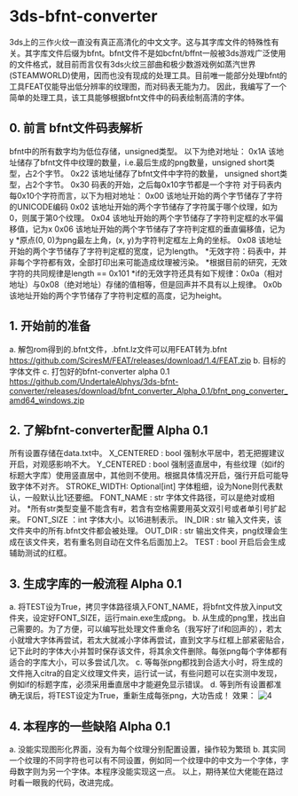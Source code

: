 # 3ds-bfnt-converter
3ds上的三作火纹一直没有真正高清化的中文文字。这与其字库文件的特殊性有关。其字库文件后缀为bfnt。bfnt文件不是如bcfnt/bffnt一般被3ds游戏广泛使用的文件格式，就目前而言仅有3ds火纹三部曲和极少数游戏例如蒸汽世界(STEAMWORLD)使用，因而也没有现成的处理工具。目前唯一能部分处理bfnt的工具FEAT仅能导出低分辨率的纹理图，而对码表无能为力。
因此，我编写了一个简单的处理工具，该工具能够根据bfnt文件中的码表绘制高清的字体。

## 0. 前言 bfnt文件码表解析
bfnt中的所有数字均为低位存储，unsigned类型。
以下为绝对地址：
0x1A 该地址储存了bfnt文件中纹理的数量，i.e.最后生成的png数量，unsigned short类型，占2个字节。
0x22 该地址储存了bfnt文件中字符的数量， unsigned short类型，占2个字节。
0x30 码表的开始，之后每0x10字节都是一个字符
对于码表内每0x10个字符而言，以下为相对地址：
0x00 该地址开始的两个字节储存了字符的UNICODE编码
0x02 该地址开始的两个字节储存了字符属于哪个纹理，如为0，则属于第0个纹理。
0x04 该地址开始的两个字节储存了字符判定框的水平偏移值，记为x
0x06 该地址开始的两个字节储存了字符判定框的垂直偏移值，记为y
*原点(0, 0)为png最左上角，(x, y)为字符判定框左上角的坐标。
0x08 该地址开始的两个字节储存了字符判定框的宽度，记为length。
*无效字符：码表中，并非每个字符都有效，全部打印出来可能造成纹理被污染。
*根据目前的研究，无效字符的共同规律是length == 0x101
*if的无效字符还具有如下规律：0x0a（相对地址）与0x08（绝对地址）存储的值相等，但是回声并不具有以上规律。
0x0b 该地址开始的两个字节储存了字符判定框的高度，记为height。
## 1. 开始前的准备
a. 解包rom得到的.bfnt文件，.bfnt.lz文件可以用FEAT转为.bfnt
https://github.com/SciresM/FEAT/releases/download/1.4/FEAT.zip
b. 目标的字体文件
c. 打包好的bfnt-converter alpha 0.1
https://github.com/UndertaleAlphys/3ds-bfnt-converter/releases/download/bfnt_converter_Alpha_0.1/bfnt_png_converter_amd64_windows.zip
## 2. 了解bfnt-converter配置 Alpha 0.1
所有设置存储在data.txt中。
X_CENTERED : bool 强制水平居中，若无把握建议开启，对观感影响不大。
Y_CENTERED : bool 强制竖直居中，有些纹理（如if的标题大字库）使用竖直居中，其他则不使用。根据具体情况开启，强行开启可能导致字体不对齐。
STROKE_WIDTH: Optional[int] 字体粗细，设为None则代表默认，一般默认比1还要细。
FONT_NAME : str 字体文件路径，可以是绝对或相对。
*所有str类型变量不能含有#，若含有空格需要用英文双引号或者单引号扩起来。
FONT_SIZE ：int 字体大小。以16进制表示。
IN_DIR : str 输入文件夹，该文件夹中的所有.bfnt文件都会被处理。
OUT_DIR : str 输出文件夹，png纹理会生成在该文件夹，若有重名则自动在文件名后面加上2。
TEST : bool 开启后会生成辅助测试的红框。
## 3. 生成字库的一般流程 Alpha 0.1
a. 将TEST设为True，拷贝字体路径填入FONT_NAME，将bfnt文件放入input文件夹，设定好FONT_SIZE，运行main.exe生成png。
b. 从生成的png里，找出自己需要的。为了方便，可以编写批处理文件重命名（我写好了if和回声的），若太小就增大字体再尝试，若太大就减小字体再尝试，直到文字与红框上部紧密贴合，记下此时的字体大小并暂时保存该文件，将其余文件删除。每张png每个字体都有适合的字库大小，可以多尝试几次。
c. 等每张png都找到合适大小时，将生成的文件拖入citra的自定义纹理文件夹，运行试一试，有些问题可以在实测中发现，例如if的标题字库，必须采用垂直居中才能避免显示错误。
d. 等到所有设置都准确无误后，将TEST设定为True，重新生成每张png，大功告成！
效果：
![4](https://github.com/UndertaleAlphys/3ds-bfnt-converter/assets/90361250/73ff9853-ba50-4f76-8238-1e49ca19f1ad)
## 4. 本程序的一些缺陷 Alpha 0.1
a. 没能实现图形化界面，没有为每个纹理分别配置设置，操作较为繁琐
b. 其实同一个纹理的不同字符也可以有不同设置，例如同一个纹理中的中文为一个字体，字母数字则为另一个字体。本程序没能实现这一点。
以上，期待某位大佬能在路过时看一眼我的代码，改进完成。
